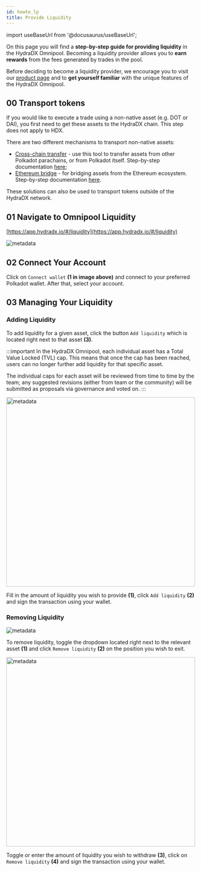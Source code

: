 ```yaml
---
id: howto_lp
title: Provide Liquidity
---
```


import useBaseUrl from '@docusaurus/useBaseUrl';

On this page you will find a **step-by-step guide for providing liquidity** in the HydraDX Omnipool. Becoming a liquidity provider allows you to **earn rewards** from the fees generated by trades in the pool.

Before deciding to become a liquidity provider, we encourage you to visit our [product page](/) and to **get yourself familiar** with the unique features of the HydraDX Omnipool.

## 00 Transport tokens
If you would like to execute a trade using a non-native asset (e.g. DOT or DAI), you first need to get these assets to the HydraDX chain. This step does not apply to HDX.

There are two different mechanisms to transport non-native assets:
* [Cross-chain transfer](https://app.hydradx.io/#/cross-chain) - use this tool to transfer assets from other Polkadot parachains, or from Polkadot itself. Step-by-step documentation [here](howto_xcm);
* [Ethereum bridge](https://www.portalbridge.com/#/transfer) - for bridging assets from the Ethereum ecosystem. Step-by-step documentation [here](/howto_bridge).

These solutions can also be used to transport tokens outside of the HydraDX network.

## 01 Navigate to Omnipool Liquidity
[https://app.hydradx.io/#/liquidity](https://app.hydradx.io/#/liquidity)

<div style={{textAlign: 'center'}}>
  <img alt="metadata" src={useBaseUrl('/howto_lp/lp_screen.jpg')} />
</div>

## 02 Connect Your Account
Click on `Connect wallet` **(1 in image above)** and connect to your preferred Polkadot wallet. After that, select your account.

## 03 Managing Your Liquidity

### Adding Liquidity
To add liquidity for a given asset, click the button `Add liquidity` which is located right next to that asset **(3)**.

:::important
In the HydraDX Omnipool, each individual asset has a Total Value Locked (TVL) cap. This means that once the cap has been reached, users can no longer further add liquidity for that specific asset. 

The individual caps for each asset will be reviewed from time to time by the team; any suggested revisions (either from team or the community) will be submitted as proposals via governance and voted on.
:::

<div style={{textAlign: 'center'}}>
  <img alt="metadata" src={useBaseUrl('/howto_lp/add.jpg')} width="500px" />
</div>

Fill in the amount of liquidity you wish to provide **(1)**, click `Add liquidity` **(2)** and sign the transaction using your wallet.

### Removing Liquidity
<div style={{textAlign: 'center'}}>
  <img alt="metadata" src={useBaseUrl('/howto_lp/remove_1.jpg')} />
</div>

To remove liquidity, toggle the dropdown located right next to the relevant asset **(1)** and click `Remove liquidity` **(2)** on the position you wish to exit.

<div style={{textAlign: 'center'}}>
  <img alt="metadata" src={useBaseUrl('/howto_lp/remove_2.jpg')} width="500px" />
</div>

Toggle or enter the amount of liquidity you wish to withdraw **(3)**, click on `Remove liquidity` **(4)** and sign the transaction using your wallet.
